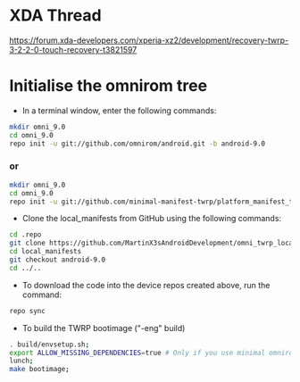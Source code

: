 # XDA Thread

https://forum.xda-developers.com/xperia-xz2/development/recovery-twrp-3-2-2-0-touch-recovery-t3821597

# Initialise the omnirom tree

  - In a terminal window, enter the following commands: 
```bash
mkdir omni_9.0
cd omni_9.0
repo init -u git://github.com/omnirom/android.git -b android-9.0
```
### or
```bash
mkdir omni_9.0
cd omni_9.0
repo init -u git://github.com/minimal-manifest-twrp/platform_manifest_twrp_omni.git -b twrp-9.0
```

  - Clone the local_manifests from GitHub using the following commands:
```bash
cd .repo
git clone https://github.com/MartinX3sAndroidDevelopment/omni_twrp_local_manifests.git local_manifests
cd local_manifests
git checkout android-9.0
cd ../..
```

  - To download the code into the device repos created above, run the command:
```bash
repo sync
```

  - To build the TWRP bootimage ("-eng" build)
```bash
. build/envsetup.sh;
export ALLOW_MISSING_DEPENDENCIES=true # Only if you use minimal omnirom twrp tree.
lunch;
make bootimage;
```
